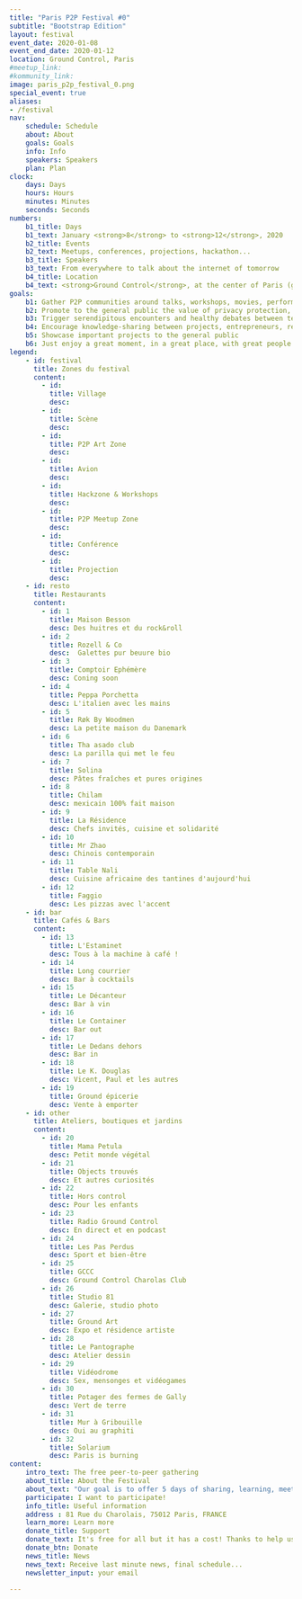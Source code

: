 ```yaml
---
title: "Paris P2P Festival #0"
subtitle: "Bootstrap Edition"
layout: festival
event_date: 2020-01-08
event_end_date: 2020-01-12
location: Ground Control, Paris
#meetup_link:
#kommunity_link:
image: paris_p2p_festival_0.png
special_event: true
aliases:
- /festival
nav:
    schedule: Schedule
    about: About
    goals: Goals
    info: Info
    speakers: Speakers
    plan: Plan
clock:
    days: Days
    hours: Hours
    minutes: Minutes
    seconds: Seconds
numbers:
    b1_title: Days
    b1_text: January <strong>8</strong> to <strong>12</strong>, 2020
    b2_title: Events
    b2_text: Meetups, conferences, projections, hackathon...
    b3_title: Speakers
    b3_text: From everywhere to talk about the internet of tomorrow
    b4_title: Location
    b4_text: <strong>Ground Control</strong>, at the center of Paris (gare de Lyon)
goals:
    b1: Gather P2P communities around talks, workshops, movies, performances, hack sessions, meetings…
    b2: Promote to the general public the value of privacy protection, free and open source software, commons and decentralized governance
    b3: Trigger serendipitous encounters and healthy debates between teams and individuals involved in the space
    b4: Encourage knowledge-sharing between projects, entrepreneurs, researchers, developers
    b5: Showcase important projects to the general public
    b6: Just enjoy a great moment, in a great place, with great people!
legend:
    - id: festival
      title: Zones du festival
      content:
        - id:
          title: Village
          desc: 
        - id:
          title: Scène
          desc:
        - id:
          title: P2P Art Zone
          desc:
        - id:
          title: Avion
          desc:
        - id:
          title: Hackzone & Workshops
          desc:
        - id:
          title: P2P Meetup Zone
          desc:
        - id:
          title: Conférence
          desc:
        - id:
          title: Projection
          desc:
    - id: resto
      title: Restaurants
      content:
        - id: 1
          title: Maison Besson
          desc: Des huitres et du rock&roll
        - id: 2
          title: Rozell & Co
          desc:  Galettes pur beuure bio
        - id: 3
          title: Comptoir Ephémère
          desc: Coning soon
        - id: 4
          title: Peppa Porchetta
          desc: L'italien avec les mains
        - id: 5
          title: Røk By Woodmen
          desc: La petite maison du Danemark
        - id: 6
          title: Tha asado club
          desc: La parilla qui met le feu
        - id: 7
          title: Solina
          desc: Pâtes fraîches et pures origines
        - id: 8
          title: Chilam
          desc: mexicain 100% fait maison
        - id: 9
          title: La Résidence
          desc: Chefs invités, cuisine et solidarité
        - id: 10
          title: Mr Zhao
          desc: Chinois contemporain
        - id: 11
          title: Table Nali
          desc: Cuisine africaine des tantines d'aujourd'hui
        - id: 12
          title: Faggio
          desc: Les pizzas avec l'accent
    - id: bar
      title: Cafés & Bars
      content:
        - id: 13
          title: L'Estaminet
          desc: Tous à la machine à café !
        - id: 14
          title: Long courrier
          desc: Bar à cocktails
        - id: 15
          title: Le Décanteur
          desc: Bar à vin
        - id: 16
          title: Le Container
          desc: Bar out
        - id: 17
          title: Le Dedans dehors
          desc: Bar in
        - id: 18
          title: Le K. Douglas
          desc: Vicent, Paul et les autres
        - id: 19
          title: Ground épicerie
          desc: Vente à emporter
    - id: other
      title: Ateliers, boutiques et jardins
      content:
        - id: 20
          title: Mama Petula
          desc: Petit monde végétal
        - id: 21
          title: Objects trouvés
          desc: Et autres curiosités
        - id: 22
          title: Hors control
          desc: Pour les enfants
        - id: 23
          title: Radio Ground Control
          desc: En direct et en podcast
        - id: 24
          title: Les Pas Perdus
          desc: Sport et bien-être
        - id: 25
          title: GCCC
          desc: Ground Control Charolas Club
        - id: 26
          title: Studio 81
          desc: Galerie, studio photo
        - id: 27
          title: Ground Art
          desc: Expo et résidence artiste
        - id: 28
          title: Le Pantographe
          desc: Atelier dessin
        - id: 29
          title: Vidéodrome
          desc: Sex, mensonges et vidéogames
        - id: 30
          title: Potager des fermes de Gally
          desc: Vert de terre
        - id: 31
          title: Mur à Gribouille
          desc: Oui au graphiti
        - id: 32
          title: Solarium
          desc: Paris is burning
content:
    intro_text: The free peer-to-peer gathering 
    about_title: About the Festival
    about_text: "Our goal is to offer 5 days of sharing, learning, meeting and playing around all the dimensions of the Peer-to-Peer (P2P) revolution. The technological aspect of P2P is essential, but we also believe that it materializes philosophical and ethical principles.<br/><br/>P2P applies to a wide array of aspects, from secure and privacy-preserving communication, to knowledge-sharing, to participative governance, to digital currencies, or even art!<br/><br/>Paris P2P Festival will be a fantastic opportunity to gather P2P supporters, regardless of their particular approach and interests.<br/><br/>We are calling any team or individual with an active interest in P2P to join the Festival, use it to set up their own meeting, offer a workshop, share a talk or a presentation, take part to the hackathon.<br/><br/>The event was born out of our Paris P2P monthly meetups at Ground Control. We are willing to open it to a wider audience: individuals, collectives, associations, and businesses willing to be part of a community event, without lucrative purpose."
    participate: I want to participate!
    info_title: Useful information
    address : 81 Rue du Charolais, 75012 Paris, FRANCE
    learn_more: Learn more
    donate_title: Support
    donate_text: It's free for all but it has a cost! Thanks to help us to make it possible.
    donate_btn: Donate
    news_title: News
    news_text: Receive last minute news, final schedule...
    newsletter_input: your email

---
```


